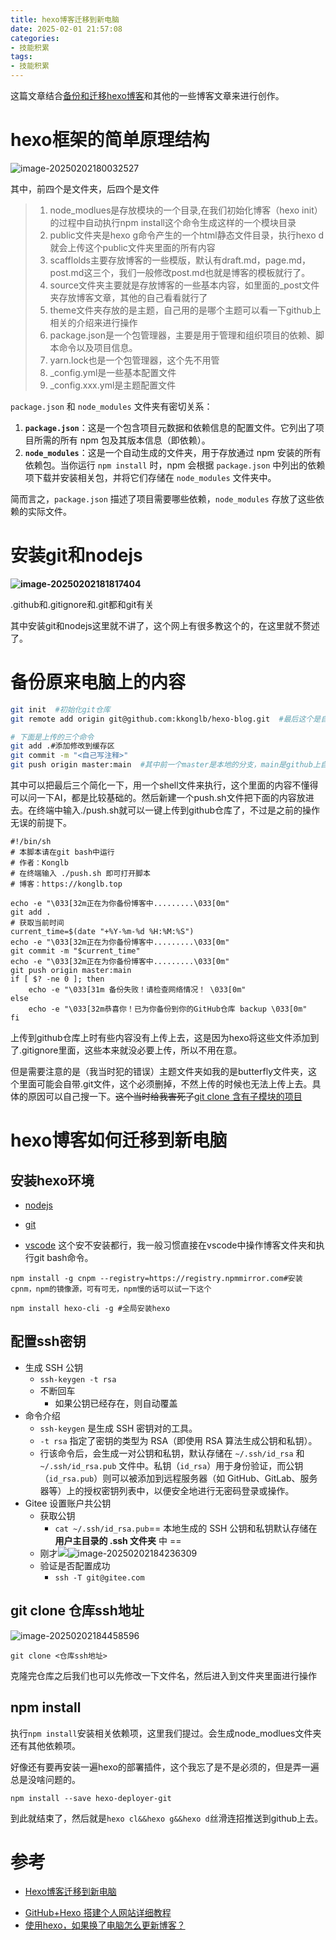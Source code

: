 ```yaml
---
title: hexo博客迁移到新电脑
date: 2025-02-01 21:57:08
categories:
- 技能积累
tags:
- 技能积累
---
```


这篇文章结合[备份和迁移hexo博客](https://www.bilibili.com/video/BV13g41147yV/?spm_id_from=333.337.search-card.all.click&vd_source=6759ab7a746b50893c564c06fbc6a752)和其他的一些博客文章来进行创作。

# hexo框架的简单原理结构

![image-20250202180032527](./image-20250202180032527.png)

其中，前四个是文件夹，后四个是文件

> 1. node_modlues是存放模块的一个目录,在我们初始化博客（hexo init）的过程中自动执行npm install这个命令生成这样的一个模块目录
> 2. public文件夹是hexo g命令产生的一个html静态文件目录，执行hexo d就会上传这个public文件夹里面的所有内容
> 3. scafflolds主要存放博客的一些模版，默认有draft.md，page.md，post.md这三个，我们一般修改post.md也就是博客的模板就行了。
> 4. source文件夹主要就是存放博客的一些基本内容，如里面的_post文件夹存放博客文章，其他的自己看看就行了
> 5. theme文件夹存放的是主题，自己用的是哪个主题可以看一下github上相关的介绍来进行操作
> 6. package.json是一个包管理器，主要是用于管理和组织项目的依赖、脚本命令以及项目信息。
> 7. yarn.lock也是一个包管理器，这个先不用管
> 8. _config.yml是一些基本配置文件
> 9. _config.xxx.yml是主题配置文件

`package.json` 和 `node_modules` 文件夹有密切关系：

1. **`package.json`**：这是一个包含项目元数据和依赖信息的配置文件。它列出了项目所需的所有 npm 包及其版本信息（即依赖）。
2. **`node_modules`**：这是一个自动生成的文件夹，用于存放通过 npm 安装的所有依赖包。当你运行 `npm install` 时，npm 会根据 `package.json` 中列出的依赖项下载并安装相关包，并将它们存储在 `node_modules` 文件夹中。

简而言之，`package.json` 描述了项目需要哪些依赖，`node_modules` 存放了这些依赖的实际文件。

# 安装git和nodejs

**![image-20250202181817404](./image-20250202181817404.png)**

.github和.gitignore和.git都和git有关

其中安装git和nodejs这里就不讲了，这个网上有很多教这个的，在这里就不赘述了。

# 备份原来电脑上的内容

```bash
git init  #初始化git仓库
git remote add origin git@github.com:kkonglb/hexo-blog.git  #最后这个是自己github仓库的ssh路径

# 下面是上传的三个命令
git add .#添加修改到缓存区
git commit -m "<自己写注释>"
git push origin master:main  #其中前一个master是本地的分支，main是github上自己想要上传的分支
```

其中可以把最后三个简化一下，用一个shell文件来执行，这个里面的内容不懂得可以问一下AI，都是比较基础的。然后新建一个push.sh文件把下面的内容放进去。在终端中输入./push.sh就可以一键上传到github仓库了，不过是之前的操作无误的前提下。

```shell
#!/bin/sh
# 本脚本请在git bash中运行
# 作者：Konglb
# 在终端输入 ./push.sh 即可打开脚本
# 博客：https://konglb.top

echo -e "\033[32m正在为你备份博客中.........\033[0m"
git add .
# 获取当前时间
current_time=$(date "+%Y-%m-%d %H:%M:%S")
echo -e "\033[32m正在为你备份博客中.........\033[0m"
git commit -m "$current_time"
echo -e "\033[32m正在为你备份博客中.........\033[0m"
git push origin master:main 
if [ $? -ne 0 ]; then
    echo -e "\033[31m 备份失败！请检查网络情况！ \033[0m"
else
    echo -e "\033[32m恭喜你！已为你备份到你的GitHub仓库 backup \033[0m"
fi

```

  上传到github仓库上时有些内容没有上传上去，这是因为hexo将这些文件添加到了.gitignore里面，这些本来就没必要上传，所以不用在意。

  但是需要注意的是（我当时犯的错误）主题文件夹如我的是butterfly文件夹，这个里面可能会自带.git文件，这个必须删掉，不然上传的时候也无法上传上去。具体的原因可以自己搜一下。~~这个当时给我害死了~~[git clone 含有子模块的项目](https://blog.csdn.net/hujin2017/article/details/99432167)

# hexo博客如何迁移到新电脑

## 安装hexo环境

- [nodejs](https://nodejs.org/zh-cn/)

- [git](https://www.gitclone.com/docs/feature/github_git)

- [vscode](https://code.visualstudio.com/)   这个安不安装都行，我一般习惯直接在vscode中操作博客文件夹和执行git bash命令。

```shell
npm install -g cnpm --registry=https://registry.npmmirror.com#安装cpnm，npm的镜像源，可有可无，npm慢的话可以试一下这个
```

```shell
npm install hexo-cli -g #全局安装hexo
```

## 配置ssh密钥

- 生成 SSH 公钥
  - `ssh-keygen -t rsa`
  - 不断回车
    - 如果公钥已经存在，则自动覆盖
- 命令介绍
  - `ssh-keygen` 是生成 SSH 密钥对的工具。
  - `-t rsa` 指定了密钥的类型为 RSA（即使用 RSA 算法生成公钥和私钥）。
  - 行该命令后，会生成一对公钥和私钥，默认存储在 `~/.ssh/id_rsa` 和 `~/.ssh/id_rsa.pub` 文件中。私钥（`id_rsa`）用于身份验证，而公钥（`id_rsa.pub`）则可以被添加到远程服务器（如 GitHub、GitLab、服务器等）上的授权密钥列表中，以便安全地进行无密码登录或操作。
- Gitee 设置账户共公钥
  - 获取公钥
    - `cat ~/.ssh/id_rsa.pub`== 本地生成的 SSH 公钥和私钥默认存储在 **用户主目录的 .ssh 文件夹** 中 ==
  - 刚才![](./image-20250202184141115.png)![image-20250202184236309](./image-20250202184236309.png)
  - 验证是否配置成功
    - `ssh -T git@gitee.com`

## git clone 仓库ssh地址

![image-20250202184458596](./image-20250202184458596.png)

```shell
git clone <仓库ssh地址>
```

克隆完仓库之后我们也可以先修改一下文件名，然后进入到文件夹里面进行操作

## npm install

执行`npm install`安装相关依赖项，这里我们提过。会生成node_modlues文件夹还有其他依赖项。

好像还有要再安装一遍hexo的部署插件，这个我忘了是不是必须的，但是弄一遍总是没啥问题的。

`npm install --save hexo-deployer-git`

到此就结束了，然后就是`hexo cl&&hexo g&&hexo d`丝滑连招推送到github上去。

# 参考

- [Hexo博客迁移到新电脑](https://blog.csdn.net/qq_43698421/article/details/120407042)

+   [GitHub+Hexo 搭建个人网站详细教程](https://zhuanlan.zhihu.com/p/26625249)
+   [使用hexo，如果换了电脑怎么更新博客？](https://www.zhihu.com/question/21193762)
